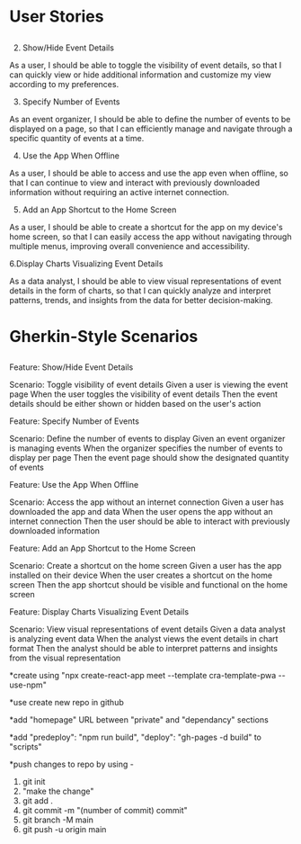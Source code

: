 # User Stories
## 
2. Show/Hide Event Details

  As a user, I should be able to toggle the visibility of event details, so that I can quickly view or hide additional information and customize my view according to my preferences.

3. Specify Number of Events

  As an event organizer, I should be able to define the number of events to be displayed on a page, so that I can efficiently manage and navigate through a specific quantity of events at a time.

4. Use the App When Offline
  
  As a user, I should be able to access and use the app even when offline, so that I can continue to view and interact with previously downloaded information without requiring an active internet connection.

5. Add an App Shortcut to the Home Screen

  As a user, I should be able to create a shortcut for the app on my device's home screen, so that I can easily access the app without navigating through multiple menus, improving overall convenience and accessibility.
  
6.Display Charts Visualizing Event Details

  As a data analyst, I should be able to view visual representations of event details in the form of charts, so that I can quickly analyze and interpret patterns, trends, and insights from the data for better decision-making.

# Gherkin-Style Scenarios
##
Feature: Show/Hide Event Details

Scenario: Toggle visibility of event details
  Given a user is viewing the event page
  When the user toggles the visibility of event details
  Then the event details should be either shown or hidden based on the user's action

Feature: Specify Number of Events

Scenario: Define the number of events to display
  Given an event organizer is managing events
  When the organizer specifies the number of events to display per page
  Then the event page should show the designated quantity of events

Feature: Use the App When Offline

Scenario: Access the app without an internet connection
  Given a user has downloaded the app and data
  When the user opens the app without an internet connection
  Then the user should be able to interact with previously downloaded information

Feature: Add an App Shortcut to the Home Screen

Scenario: Create a shortcut on the home screen
  Given a user has the app installed on their device
  When the user creates a shortcut on the home screen
  Then the app shortcut should be visible and functional on the home screen

Feature: Display Charts Visualizing Event Details

Scenario: View visual representations of event details
  Given a data analyst is analyzing event data
  When the analyst views the event details in chart format
  Then the analyst should be able to interpret patterns and insights from the visual representation


  *create using "npx create-react-app meet --template cra-template-pwa --use-npm"
  
  *use create new repo in github
  
  *add "homepage" URL between "private" and "dependancy" sections
  
  *add "predeploy": "npm run build", "deploy": "gh-pages -d build" to "scripts"
  
  *push changes to repo by using - 
   1. git init
   2. "make the change"
   3. git add .
   4. git commit -m "(number of commit) commit"
   5. git branch -M main
   6. git push -u origin main
  
